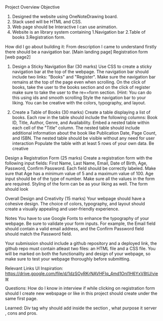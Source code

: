 Project Overview
Objective

1. Designed the website using OneNoteDrawing board.
2. Stack used will be HTML and CSS.
3. Web page should be Interactive I can use animation.
4. Website is an library system containing
   1.Navigation bar
   2.Table of books
   3.Registration form.

How did I go about building it:
From description I came to understand firstly there should be a navigation bar. [Main landing page]
Registration form [web page2]

1. Design a Sticky Navigation Bar (30 marks)
   Use CSS to create a sticky navigation bar at the top of the webpage. The navigation bar should include two links: "Books" and "Register". Make sure the navigation bar remains at the top of the page even when scrolling.
   On the click of books, take the user to the books section and on the click of register make sure to take the user to the re==form section. (Hint: You can do this using ids and smooth scrolling
   Style the navigation bar to your liking. You can be creative with the colors, typography, and layout.

2. Create a Table of Books (30 marks)
   Create a table displaying a list of books. Each row in the table should include the following columns: Book ID, Title, Author, Genre, and Availability.
   Embed a nested table within each cell of the "Title" column. The nested table should include additional information about the book like Publication Date, Page Count, and ISBN. The nested table should be visible without any need for user interaction
   Populate the table with at least 5 rows of your own data. Be creative

Design a Registration Form (25 marks)
Create a registration form with the following input fields: First Name, Last Name, Email, Date of Birth, Age, Password, Confirm Password. Each field should be correctly labeled.
Make sure that Age has a minimum value of 5 and a maximum value of 100. Age input should be of the type of number.
Make sure all the values in the form are required.
Styling of the form can be as your liking as well. The form should look

Overall Design and Creativity (15 marks)
Your webpage should have a cohesive design. The choice of colors, typography, and layout should create a visually appealing and user-friendly experience.

Notes
You have to use Google Fonts to enhance the typography of your webpage. Be sure to validate your form inputs. For example, the Email field should contain a valid email address, and the Confirm Password field should match the Password field.

Your submission should include a github repository and a deployed link, the github repo must contain atleast two files: an HTML file and a CSS file. You will be marked on both the functionality and design of your webpage, so make sure to test your webpage thoroughly before submitting.

Relevant Links
UI Inspiration: https://drive.google.com/file/d/1dzSOyRKrNAVHFIq_4md1Onl1H6YxV8tU/view

Questions:
How do I know in interview if while clicking on registration form should I create new webspage or like in this project should create under the same first page.

Learned:
Div tag why should add inside the section , what purpose it server , cons and pros.
